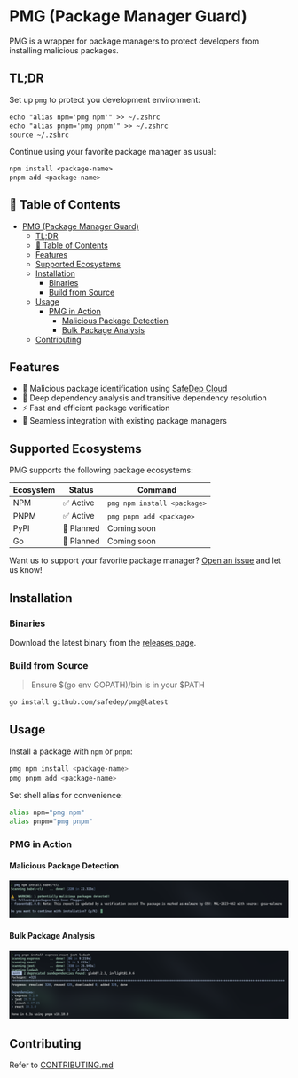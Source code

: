
# PMG (Package Manager Guard)
PMG is a wrapper for package managers to protect developers from installing malicious packages.

## TL;DR

Set up `pmg` to protect you development environment:

```
echo "alias npm='pmg npm'" >> ~/.zshrc
echo "alias pnpm='pmg pnpm'" >> ~/.zshrc
source ~/.zshrc
```

Continue using your favorite package manager as usual:

```
npm install <package-name>
pnpm add <package-name>
```

## 📑 Table of Contents
- [PMG (Package Manager Guard)](#pmg-package-manager-guard)
  - [TL;DR](#tldr)
  - [📑 Table of Contents](#-table-of-contents)
  - [Features](#features)
  - [Supported Ecosystems](#supported-ecosystems)
  - [Installation](#installation)
    - [Binaries](#binaries)
    - [Build from Source](#build-from-source)
  - [Usage](#usage)
    - [PMG in Action](#pmg-in-action)
      - [Malicious Package Detection](#malicious-package-detection)
      - [Bulk Package Analysis](#bulk-package-analysis)
  - [Contributing](#contributing)

## Features

- 🚫 Malicious package identification using [SafeDep Cloud](https://docs.safedep.io/cloud/malware-analysis)
- 🌲 Deep dependency analysis and transitive dependency resolution
- ⚡ Fast and efficient package verification
- 🔄 Seamless integration with existing package managers

## Supported Ecosystems

PMG supports the following package ecosystems:

| Ecosystem | Status    | Command                     |
| --------- | --------- | --------------------------- |
| NPM       | ✅ Active  | `pmg npm install <package>` |
| PNPM      | ✅ Active  | `pmg pnpm add <package>`    |
| PyPI      | 🚧 Planned | Coming soon                 |
| Go        | 🚧 Planned | Coming soon                 |

Want us to support your favorite package manager? [Open an issue](https://github.com/safedep/pmg/issues) and let us know!

## Installation

### Binaries

Download the latest binary from the [releases page](https://github.com/safedep/pmg/releases).

### Build from Source

> Ensure $(go env GOPATH)/bin is in your $PATH

```bash
go install github.com/safedep/pmg@latest
```

## Usage

Install a package with `npm` or `pnpm`:

```bash
pmg npm install <package-name>
pmg pnpm add <package-name>
```

Set shell alias for convenience:

```bash
alias npm="pmg npm"
alias pnpm="pmg pnpm"
```

### PMG in Action

#### Malicious Package Detection
![pmg scan malicious package](./docs/assets/pmg-malicious-pkg.png)

#### Bulk Package Analysis
![pmg scan & install multiple package](./docs/assets/pmg-scan-multiple-pkgs.png)

## Contributing

Refer to [CONTRIBUTING.md](CONTRIBUTING.md)
